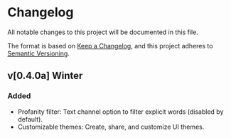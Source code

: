 # Changelog

All notable changes to this project will be documented in this file.

The format is based on [Keep a Changelog](https://keepachangelog.com/en/1.0.0/),
and this project adheres to [Semantic Versioning](https://semver.org/spec/v2.0.0.html).

## v[0.4.0a] Winter

### Added

- Profanity filter: Text channel option to filter explicit words (disabled by default).
- Customizable themes: Create, share, and customize UI themes.
